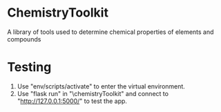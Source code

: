 # ChemistryToolkit
A library of tools used to determine chemical properties of elements and compounds

# Testing
1. Use "env/scripts/activate" to enter the virtual environment.
2. Use "flask run" in "\chemistryToolkit" and connect to "http://127.0.0.1:5000/" to test the app.
